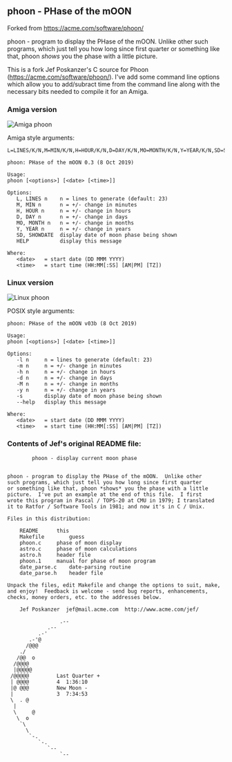 ## phoon - PHase of the mOON
Forked from  https://acme.com/software/phoon/

phoon - program to display the PHase of the mOON.  Unlike other
such programs, which just tell you how long since first quarter
or something like that, phoon *shows* you the phase with a little
picture.

This is a fork Jef Poskanzer's C source for Phoon (https://acme.com/software/phoon/). I've add some command line options 
which allow you to add/subract time from the command line along with the necessary bits needed to compile it for an Amiga.

### Amiga version

![Amiga phoon](https://github.com/mkillewald/phoon/blob/master/screenshots/amigaphoon.png)

Amiga style arguments:
```
L=LINES/K/N,M=MIN/K/N,H=HOUR/K/N,D=DAY/K/N,MO=MONTH/K/N,Y=YEAR/K/N,SD=SHOWDATE/S,HELP/S,DATETIME/F

phoon: PHase of the mOON 0.3 (8 Oct 2019)

Usage:
phoon [<options>] [<date> [<time>]]

Options:
   L, LINES n    n = lines to generate (default: 23)
   M, MIN n      n = +/- change in minutes
   H, HOUR n     n = +/- change in hours
   D, DAY n      n = +/- change in days
   MO, MONTH n   n = +/- change in months
   Y, YEAR n     n = +/- change in years
   SD, SHOWDATE  display date of moon phase being shown
   HELP          display this message

Where:
   <date>   = start date (DD MMM YYYY)
   <time>   = start time (HH:MM[:SS] [AM|PM] [TZ])

```

### Linux version

![Linux phoon](https://github.com/mkillewald/phoon/blob/master/screenshots/linuxphoon.png)

POSIX style arguments:
```
phoon: PHase of the mOON v03b (8 Oct 2019)

Usage:
phoon [<options>] [<date> [<time>]]

Options:
   -l n     n = lines to generate (default: 23)
   -m n     n = +/- change in minutes
   -h n     n = +/- change in hours
   -d n     n = +/- change in days
   -M n     n = +/- change in months
   -y n     n = +/- change in years
   -s       display date of moon phase being shown
   --help   display this message

Where:
   <date>   = start date (DD MMM YYYY)
   <time>   = start time (HH:MM[:SS] [AM|PM] [TZ])
```


### Contents of Jef's original README file:
```
		phoon - display current moon phase


phoon - program to display the PHase of the mOON.  Unlike other
such programs, which just tell you how long since first quarter
or something like that, phoon *shows* you the phase with a little
picture.  I've put an example at the end of this file.  I first
wrote this program in Pascal / TOPS-20 at CMU in 1979; I translated
it to Ratfor / Software Tools in 1981; and now it's in C / Unix.

Files in this distribution:

    README		this
    Makefile		guess
    phoon.c		phase of moon display
    astro.c		phase of moon calculations
    astro.h		header file
    phoon.1		manual for phase of moon program
    date_parse.c	date-parsing routine
    date_parse.h	header file

Unpack the files, edit Makefile and change the options to suit, make,
and enjoy!  Feedback is welcome - send bug reports, enhancements,
checks, money orders, etc. to the addresses below.

    Jef Poskanzer  jef@mail.acme.com  http://www.acme.com/jef/

                 .--
             .--
          .-' 
       .-'@ 
      /@@@ 
    ./    
   /@@  o
  /@@@@  
  |@@@@@
 /@@@@@ 		Last Quarter + 
 | @@@@ 		4  1:36:10
 |@ @@@			New Moon -     
 |      		3  7:34:53
 \  . @ 
  |     
  \     @
   \  o  
    `\    
      \    
       `-.  
          `-. 
             `--
                 `--

```
